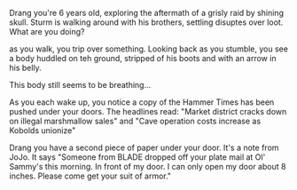 Drang you're 6 years old, exploring the aftermath of a grisly raid by shining skull. Sturm is walking around with his brothers, settling disuptes over loot. What are you doing?

as you walk, you trip over something. Looking back as you stumble, you see a body huddled on teh ground, stripped of his boots and with an arrow in his belly. 

This body still seems to be breathing...

As you each wake up, you notice a copy of the Hammer Times has been pushed under your doors. The headlines read: "Market district cracks down on illegal marshmallow sales" and "Cave operation costs increase as Kobolds unionize"

Drang you have a second piece of paper under your door. It's a note from JoJo. It says "Someone from BLADE dropped off your plate mail at Ol' Sammy's this morning. In front of my door. I can only open my door about 8 inches. Please come get your suit of armor."